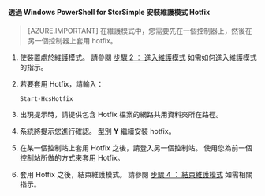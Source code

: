 <!--author=SharS last changed: 9/17/15-->

#### 透過 Windows PowerShell for StorSimple 安裝維護模式 Hotfix

> [AZURE.IMPORTANT] 在維護模式中，您需要先在一個控制器上，然後在另一個控制器上套用 hotfix。

1. 使裝置處於維護模式。 請參閱 [步驟 2 ︰ 進入維護模式](storsimple-update-device.md#step2) 如需如何進入維護模式的指示。

2. 若要套用 Hotfix，請輸入：

     `Start-HcsHotfix` 

3. 出現提示時，請提供包含 Hotfix 檔案的網路共用資料夾所在路徑。

4. 系統將提示您進行確認。 型別 **Y** 繼續安裝 hotfix。

5. 在某一個控制站上套用 Hotfix 之後，請登入另一個控制站。 使用您為前一個控制站所做的方式來套用 Hotfix。

6. 套用 Hotfix 之後，結束維護模式。 請參閱 [步驟 4 ︰ 結束維護模式](storsimple-update-device.md#step4) 如需相關指示。


